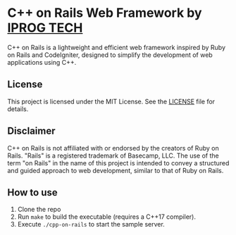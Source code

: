 # C++ on Rails Web Framework by [IPROG TECH](https://iprog.tech)

C++ on Rails is a lightweight and efficient web framework inspired by Ruby on Rails and CodeIgniter, designed to simplify the development of web applications using C++.

## License

This project is licensed under the MIT License. See the [LICENSE](LICENSE) file for details.

## Disclaimer

C++ on Rails is not affiliated with or endorsed by the creators of Ruby on Rails. "Rails" is a registered trademark of Basecamp, LLC. The use of the term "on Rails" in the name of this project is intended to convey a structured and guided approach to web development, similar to that of Ruby on Rails.

## How to use
1. Clone the repo
2. Run `make` to build the executable (requires a C++17 compiler).
3. Execute `./cpp-on-rails` to start the sample server.

